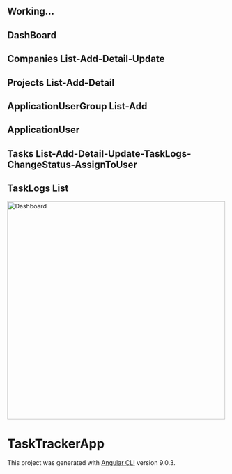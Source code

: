 
## Working...

## DashBoard
## Companies List-Add-Detail-Update
## Projects  List-Add-Detail
## ApplicationUserGroup List-Add
## ApplicationUser
## Tasks List-Add-Detail-Update-TaskLogs-ChangeStatus-AssignToUser
## TaskLogs List

<img src="http://alicancevik.com/github-images/dashboard.png" alt="Dashboard" width="500"/>

# TaskTrackerApp
This project was generated with [Angular CLI](https://github.com/angular/angular-cli) version 9.0.3.






